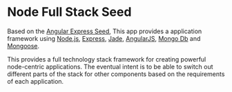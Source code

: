 # Node Full Stack Seed

Based on the [Angular Express Seed](https://github.com/btford/angular-express-seed), This app provides a application framework using [Node.js](http://nodejs.org/), [Express](http://expressjs.com/), [Jade](http://jade-lang.com/), [AngularJS](http://angularjs.org/), [Mongo Db](http://www.mongodb.org/) and [Mongoose](http://mongoosejs.com/). 

This provides a full technology stack framework for creating powerful node-centric applications. The eventual intent is to be able to switch out different parts of the stack for other components based on the requirements of each application.

